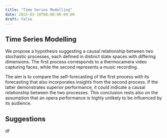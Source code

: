 ```yaml
---
title: "Time Series Modelling"
date: 2025-03-18T00:00:00-04:00
draft: false
---
```



## Time Series Modelling 

We propose a hypothesis suggesting a causal relationship between two stochastic processes, each defined in distinct state spaces with differing dimensions. The first process corresponds to a thermocamera video capturing faces, while the second represents a music recording.

The aim is to compare the self-forecasting of the first process with its forecasting that also incorporates insights from the second process. If the latter demonstrates superior performance, it could indicate a causal relationship between the two processes. This conclusion rests also on the assumption that an opera performance is highly unlikely to be influenced by its audience.


## Suggestions

df